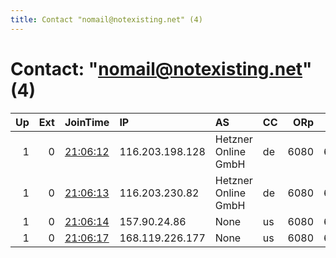 ```yaml
---
title: Contact "nomail@notexisting.net" (4)
---
```


# Contact: "nomail@notexisting.net" (4)

|   Up |   Ext | JoinTime                                                                                            | IP              | AS                  | CC   |   ORp |   Dirp | OS    | Version   | Nickname   |   eFamMembers |
|-----:|------:|:----------------------------------------------------------------------------------------------------|:----------------|:--------------------|:-----|------:|-------:|:------|:----------|:-----------|--------------:|
|    1 |     0 | [21:06:12](https://metrics.torproject.org/rs.html#details/A64E2D927BECAEF0623F1D8DBCCEF9799119DDE1) | 116.203.198.128 | Hetzner Online GmbH | de   |  6080 |   6443 | Linux | 0.4.4.6   | LSRelay03  |             5 |
|    1 |     0 | [21:06:13](https://metrics.torproject.org/rs.html#details/8973F6C456E6C2DC0D53C9D1DF3F734B49544DF9) | 116.203.230.82  | Hetzner Online GmbH | de   |  6080 |   6443 | Linux | 0.4.4.6   | LSRelay05  |             5 |
|    1 |     0 | [21:06:14](https://metrics.torproject.org/rs.html#details/D4DCF483600C32AB3B80C0C08409D7F9A7F0FEED) | 157.90.24.86    | None                | us   |  6080 |   6443 | Linux | 0.4.4.6   | LSRelay04  |             5 |
|    1 |     0 | [21:06:17](https://metrics.torproject.org/rs.html#details/BE18B607843C6CD8BAFD114280E7A952E8C604B4) | 168.119.226.177 | None                | us   |  6080 |   6443 | Linux | 0.4.4.6   | LSRelay02  |             5 |
